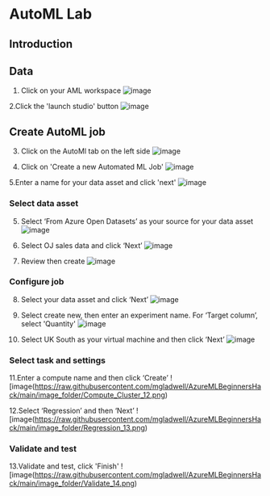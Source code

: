 # AutoML Lab

## Introduction

## Data
1. Click on your AML workspace
![image](https://raw.githubusercontent.com/mgladwell/AzureMLBeginnersHack/main/image_folder/AML_workspace_1.png)

2.Click the 'launch studio' button
![image](https://raw.githubusercontent.com/mgladwell/AzureMLBeginnersHack/main/image_folder/Launch_Studio_2.png)

## Create AutoML job 
3. Click on the AutoMl tab on the left side
![image](https://raw.githubusercontent.com/mgladwell/AzureMLBeginnersHack/main/image_folder/Click_AutomatedML_3.png)

4. Click on 'Create a new Automated ML Job' 
![image](https://raw.githubusercontent.com/mgladwell/AzureMLBeginnersHack/main/image_folder/New_AML_Job4.png)

5.Enter a name for your data asset and click 'next'
![image](https://raw.githubusercontent.com/mgladwell/AzureMLBeginnersHack/main/image_folder/Create_DataAsset_5.png)

### Select data asset
5. Select ‘From Azure Open Datasets’ as your source for your data asset
![image](https://raw.githubusercontent.com/mgladwell/AzureMLBeginnersHack/main/image_folder/DataAsset_6.png)

6. Select OJ sales data and click ‘Next’
![image](https://raw.githubusercontent.com/mgladwell/AzureMLBeginnersHack/main/image_folder/Choose_DA_7.png)

7. Review then create
![image](https://raw.githubusercontent.com/mgladwell/AzureMLBeginnersHack/main/image_folder/Create_8.png)

### Configure job
8. Select your data asset and click ‘Next’
![image](https://raw.githubusercontent.com/mgladwell/AzureMLBeginnersHack/main/image_folder/DataAsset_9.png)

9. Select create new, then enter an experiment name. For ‘Target column’, select 'Quantity'
![image](https://raw.githubusercontent.com/mgladwell/AzureMLBeginnersHack/main/image_folder/Configure_Job_10.png)

10. Select UK South as your virtual machine and then click ‘Next’
![image](https://raw.githubusercontent.com/mgladwell/AzureMLBeginnersHack/main/image_folder/VM_11.png)


### Select task and settings 

11.Enter a compute name and then click ‘Create’
![image(https://raw.githubusercontent.com/mgladwell/AzureMLBeginnersHack/main/image_folder/Compute_Cluster_12.png)

12.Select ‘Regression’ and then ‘Next’
![image(https://raw.githubusercontent.com/mgladwell/AzureMLBeginnersHack/main/image_folder/Regression_13.png)

### Validate and test
13.Validate and test, click 'Finish'
![image(https://raw.githubusercontent.com/mgladwell/AzureMLBeginnersHack/main/image_folder/Validate_14.png)

